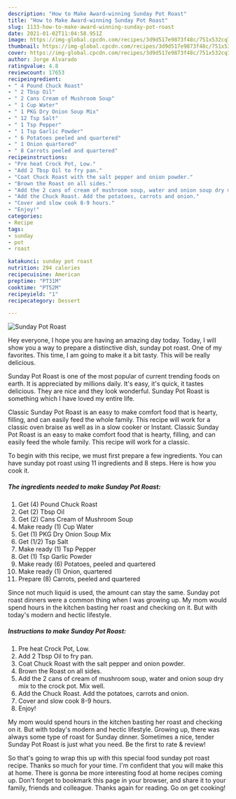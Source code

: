 ```yaml
---
description: "How to Make Award-winning Sunday Pot Roast"
title: "How to Make Award-winning Sunday Pot Roast"
slug: 1133-how-to-make-award-winning-sunday-pot-roast
date: 2021-01-02T11:04:58.951Z
image: https://img-global.cpcdn.com/recipes/3d9d517e9873f48c/751x532cq70/sunday-pot-roast-recipe-main-photo.jpg
thumbnail: https://img-global.cpcdn.com/recipes/3d9d517e9873f48c/751x532cq70/sunday-pot-roast-recipe-main-photo.jpg
cover: https://img-global.cpcdn.com/recipes/3d9d517e9873f48c/751x532cq70/sunday-pot-roast-recipe-main-photo.jpg
author: Jorge Alvarado
ratingvalue: 4.8
reviewcount: 17653
recipeingredient:
- " 4 Pound Chuck Roast"
- " 2 Tbsp Oil"
- " 2 Cans Cream of Mushroom Soup"
- " 1 Cup Water"
- " 1 PKG Dry Onion Soup Mix"
- " 12 Tsp Salt"
- " 1 Tsp Pepper"
- " 1 Tsp Garlic Powder"
- " 6 Potatoes peeled and quartered"
- " 1 Onion quartered"
- " 8 Carrots peeled and quartered"
recipeinstructions:
- "Pre heat Crock Pot, Low."
- "Add 2 Tbsp Oil to fry pan."
- "Coat Chuck Roast with the salt pepper and onion powder."
- "Brown the Roast on all sides."
- "Add the 2 cans of cream of mushroom soup, water and onion soup dry mix to the crock pot. Mix well."
- "Add the Chuck Roast. Add the potatoes, carrots and onion."
- "Cover and slow cook 8-9 hours."
- "Enjoy!"
categories:
- Recipe
tags:
- sunday
- pot
- roast

katakunci: sunday pot roast 
nutrition: 294 calories
recipecuisine: American
preptime: "PT31M"
cooktime: "PT52M"
recipeyield: "1"
recipecategory: Dessert

---
```



![Sunday Pot Roast](https://img-global.cpcdn.com/recipes/3d9d517e9873f48c/751x532cq70/sunday-pot-roast-recipe-main-photo.jpg)

Hey everyone, I hope you are having an amazing day today. Today, I will show you a way to prepare a distinctive dish, sunday pot roast. One of my favorites. This time, I am going to make it a bit tasty. This will be really delicious.

Sunday Pot Roast is one of the most popular of current trending foods on earth. It is appreciated by millions daily. It's easy, it's quick, it tastes delicious. They are nice and they look wonderful. Sunday Pot Roast is something which I have loved my entire life.

Classic Sunday Pot Roast is an easy to make comfort food that is hearty, filling, and can easily feed the whole family. This recipe will work for a classic oven braise as well as in a slow cooker or Instant. Classic Sunday Pot Roast is an easy to make comfort food that is hearty, filling, and can easily feed the whole family. This recipe will work for a classic.


To begin with this recipe, we must first prepare a few ingredients. You can have sunday pot roast using 11 ingredients and 8 steps. Here is how you cook it.

<!--inarticleads1-->

##### The ingredients needed to make Sunday Pot Roast:

1. Get  (4) Pound Chuck Roast
1. Get  (2) Tbsp Oil
1. Get  (2) Cans Cream of Mushroom Soup
1. Make ready  (1) Cup Water
1. Get  (1) PKG Dry Onion Soup Mix
1. Get  (1/2) Tsp Salt
1. Make ready  (1) Tsp Pepper
1. Get  (1) Tsp Garlic Powder
1. Make ready  (6) Potatoes, peeled and quartered
1. Make ready  (1) Onion, quartered
1. Prepare  (8) Carrots, peeled and quartered


Since not much liquid is used, the amount can stay the same. Sunday pot roast dinners were a common thing when I was growing up. My mom would spend hours in the kitchen basting her roast and checking on it. But with today&#39;s modern and hectic lifestyle. 

<!--inarticleads2-->

##### Instructions to make Sunday Pot Roast:

1. Pre heat Crock Pot, Low.
1. Add 2 Tbsp Oil to fry pan.
1. Coat Chuck Roast with the salt pepper and onion powder.
1. Brown the Roast on all sides.
1. Add the 2 cans of cream of mushroom soup, water and onion soup dry mix to the crock pot. Mix well.
1. Add the Chuck Roast. Add the potatoes, carrots and onion.
1. Cover and slow cook 8-9 hours.
1. Enjoy!


My mom would spend hours in the kitchen basting her roast and checking on it. But with today&#39;s modern and hectic lifestyle. Growing up, there was always some type of roast for Sunday dinner. Sometimes a nice, tender Sunday Pot Roast is just what you need. Be the first to rate &amp; review! 

So that's going to wrap this up with this special food sunday pot roast recipe. Thanks so much for your time. I'm confident that you will make this at home. There is gonna be more interesting food at home recipes coming up. Don't forget to bookmark this page in your browser, and share it to your family, friends and colleague. Thanks again for reading. Go on get cooking!
